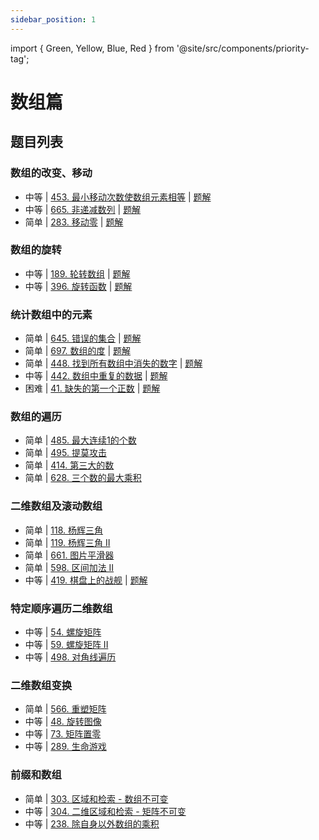 ```yaml
---
sidebar_position: 1
---
```

import { Green, Yellow, Blue, Red } from '@site/src/components/priority-tag';

# 数组篇

## 题目列表

### 数组的改变、移动

- <Yellow>中等</Yellow> | [453. 最小移动次数使数组元素相等](https://leetcode.cn/problems/minimum-moves-to-equal-array-elements/) | [题解](./leetcode-453.mdx)
- <Yellow>中等</Yellow> | [665. 非递减数列](https://leetcode.cn/problems/non-decreasing-array/) | [题解](./leetcode-665.mdx)
- <Green>简单</Green> | [283. 移动零](https://leetcode.cn/problems/move-zeroes/) | [题解](./leetcode-283.mdx)

### 数组的旋转

- <Yellow>中等</Yellow> | [189. 轮转数组](https://leetcode.cn/problems/rotate-array/) | [题解](./leetcode-189.mdx)
- <Yellow>中等</Yellow> | [396. 旋转函数](https://leetcode.cn/problems/rotate-function/) | [题解](./leetcode-396.mdx)

### 统计数组中的元素

- <Green>简单</Green> | [645. 错误的集合](https://leetcode.cn/problems/set-mismatch/) | [题解](./leetcode-645.mdx)
- <Green>简单</Green> | [697. 数组的度](https://leetcode.cn/problems/degree-of-an-array/) | [题解](./leetcode-697.mdx)
- <Green>简单</Green> | [448. 找到所有数组中消失的数字](https://leetcode.cn/problems/find-all-numbers-disappeared-in-an-array/) | [题解](./leetcode-448.mdx)
- <Yellow>中等</Yellow> | [442. 数组中重复的数据](https://leetcode.cn/problems/find-all-duplicates-in-an-array/) | [题解](./leetcode-442.mdx)
- <Red>困难</Red> | [41. 缺失的第一个正数](https://leetcode.cn/problems/first-missing-positive/) | [题解](./leetcode-41.mdx)

### 数组的遍历

- <Green>简单</Green> | [485. 最大连续1的个数](https://leetcode.cn/problems/max-consecutive-ones/)
- <Green>简单</Green> | [495. 提莫攻击](https://leetcode.cn/problems/teemo-attacking/)
- <Green>简单</Green> | [414. 第三大的数](https://leetcode.cn/problems/third-maximum-number/)
- <Green>简单</Green> | [628. 三个数的最大乘积](https://leetcode.cn/problems/maximum-product-of-three-numbers/)

### 二维数组及滚动数组

- <Green>简单</Green> | [118. 杨辉三角](https://leetcode.cn/problems/pascals-triangle/)
- <Green>简单</Green> | [119. 杨辉三角 II](https://leetcode.cn/problems/pascals-triangle-ii/)
- <Green>简单</Green> | [661. 图片平滑器](https://leetcode.cn/problems/image-smoother/)
- <Green>简单</Green> | [598. 区间加法 II](https://leetcode.cn/problems/range-addition-ii/)
- <Yellow>中等</Yellow> | [419. 棋盘上的战舰](https://leetcode.cn/problems/battleships-in-a-board/) | [题解](./leetcode-419.mdx)

### 特定顺序遍历二维数组

- <Yellow>中等</Yellow> | [54. 螺旋矩阵](https://leetcode.cn/problems/spiral-matrix/)
- <Yellow>中等</Yellow> | [59. 螺旋矩阵 II](https://leetcode.cn/problems/spiral-matrix-ii/)
- <Yellow>中等</Yellow> | [498. 对角线遍历](https://leetcode.cn/problems/diagonal-traverse/)

### 二维数组变换

- <Green>简单</Green> | [566. 重塑矩阵](https://leetcode.cn/problems/reshape-the-matrix/)
- <Yellow>中等</Yellow> | [48. 旋转图像](https://leetcode.cn/problems/rotate-image/)
- <Yellow>中等</Yellow> | [73. 矩阵置零](https://leetcode.cn/problems/set-matrix-zeroes/)
- <Yellow>中等</Yellow> | [289. 生命游戏](https://leetcode.cn/problems/game-of-life/)

### 前缀和数组

- <Green>简单</Green> | [303. 区域和检索 - 数组不可变](https://leetcode.cn/problems/range-sum-query-immutable/)
- <Yellow>中等</Yellow> | [304. 二维区域和检索 - 矩阵不可变](https://leetcode.cn/problems/range-sum-query-2d-immutable/)
- <Yellow>中等</Yellow> | [238. 除自身以外数组的乘积](https://leetcode.cn/problems/product-of-array-except-self/)

